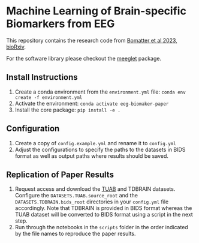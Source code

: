 # Machine Learning of Brain-specific Biomarkers from EEG

This repository contains the research code from [Bomatter et al 2023, bioRxiv](http://www.biorxiv.org/content/10.1101/2023.12.15.571864v5).

For the software library please checkout the [meeglet](https://roche.github.io/neuro-meeglet/) package.

## Install Instructions

1. Create a conda environment from the `environment.yml` file: `conda env create -f environment.yml`
2. Activate the environment: `conda activate eeg-biomaker-paper`
3. Install the core package: `pip install -e .`

## Configuration

1. Create a copy of `config.example.yml` and rename it to  `config.yml`
2. Adjust the configurations to specify the paths to the datasets in BIDS format as well as output paths where results should be saved.

## Replication of Paper Results

1. Request access and download the [TUAB](https://isip.piconepress.com/projects/tuh_eeg/html/downloads.shtml) and TDBRAIN datasets. Configure the `DATASETS.TUAB.source_root` and the `DATASETS.TDBRAIN.bids_root` directories in your `config.yml` file accordingly. Note that TDBRAIN is provided in BIDS format whereas the TUAB dataset will be converted to BIDS format using a script in the next step.
2. Run through the notebooks in the `scripts` folder in the order indicated by the file names to reproduce the paper results.
